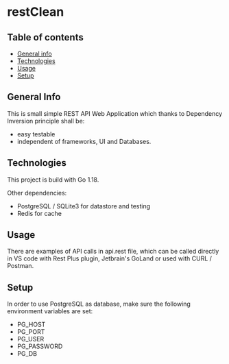 # restClean

## Table of contents

* [General info](#general-info)
* [Technologies](#technologies)
* [Usage](#usage)
* [Setup](#setup)

## General Info

This is small simple REST API Web Application which thanks to Dependency Inversion principle shall be:

* easy testable
* independent of frameworks, UI and Databases.

## Technologies

This project is build with Go 1.18.

Other dependencies:

* PostgreSQL / SQLite3 for datastore and testing
* Redis for cache

## Usage

There are examples of API calls in api.rest file, which can be called directly  
in VS code with Rest Plus plugin, Jetbrain's GoLand or used with CURL / Postman.

## Setup

In order to use PostgreSQL as database, make sure the following environment variables are set:

* PG_HOST
* PG_PORT
* PG_USER
* PG_PASSWORD
* PG_DB
